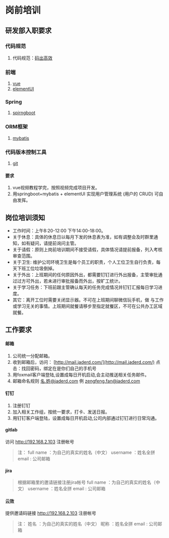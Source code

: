 # 岗前培训
 ## 研发部入职要求
  ### 代码规范
   1. 代码规范：[码出高效](https://github.com/fanzengfeng/test/blob/master/%E7%A0%81%E5%87%BA%E9%AB%98%E6%95%88.pdf)
  ### 前端
   1. [vue](https://cn.vuejs.org/)
   2. [elementUI](https://element.eleme.cn/#/zh-CN/guide/design)
  ### Spring  
   1. [spirngboot](https://spring.io/projects/spring-boot)
  ### ORM框架
   1. [mybatis](http://www.mybatis.org/mybatis-3/zh/index.html)   
  ### 代码版本控制工具
   1. [git](https://www.liaoxuefeng.com/wiki/896043488029600)
     
 #### 要求    
 1. vue视频教程学完，按照视频完成项目开发。
 2. 用springboot+mybatis + elementUI 实现用户管理系统 (用户的 CRUD) 可自由发挥。    
  
 ## 岗位培训须知
  * 工作时间：上午8:20-12:00  下午14:00-18:00。
  * 关于休息：具体的休息日以每月下发的休息表为准，如有调整会及时群里通知，如有疑问，请提前询问主管。
  * 关于请假：原则上岗前培训期间不接受请假，具体情况请提前报备，列入考核审查范围。
  * 关于卫生: 维护公司环境卫生是每个员工的职责，个人工位卫生自行负责，每天下班工位垃圾倒掉。
  * 关于外出：上班期间的任何原因外出，都需要钉钉进行外出报备，主管审批通过过方可外出，若未进行审批报备而外出，按旷工统计。
 * 关于学习任务：下班前跟主管确认每天的任务完成情况并钉钉汇报每日学习进度。
 * 其它：离开工位时需要关闭显示器。不可在上班期间聊微信玩手机，做 与工作或学习无关的事情。上班期间就餐请移步至指定就餐区，不可在公共办工区域就餐。
 ## 工作要求
 #### 邮箱
  1. 公司统一分配邮箱。
  2. 收到邮箱后，访问： [http://mail.jaderd.com/](http://mail.jaderd.com/) 点击：找回密码，绑定在是你们自己的手机号
  3. 用foxmail客户端登陆,设置成每日开机启动,会主动推送相关任务邮件。
  4. 邮箱命名规则 名.姓@jaderd.com 例 zengfeng.fan@jaderd.com
 #### 钉钉
  1. 注册钉钉
  2. 加入相关工作组，按统一要求，打卡、发送日报。
  3. 用钉钉客户端登陆，设置成每日开机启动,公司内部通过钉钉进行日常沟通。
 #### gitlab
   访问 http://192.168.2.103 注册帐号
  > 注：
  > full name ：为自己的真实的姓名（中文）
  > username  ：姓名全拼
  > email     : 公司邮箱
 #### jira
  > 根据邮箱里的邀请链接注册jira帐号
  > full name ：为自己的真实的姓名（中文）
  > username  ：姓名全拼
  > email     : 公司邮箱
  
  #### 云效
   提供邀请码链接 http://192.168.2.103 注册帐号
  > 注：
  > 姓名 ：为自己的真实的姓名（中文）
  > 昵称  ：姓名全拼
  > email     : 公司邮箱
